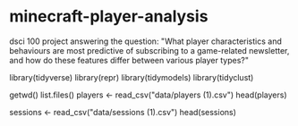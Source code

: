 # minecraft-player-analysis
dsci 100 project answering the question: "What player characteristics and behaviours are most predictive of subscribing to a game-related newsletter, and how do these features differ between various player types?"


library(tidyverse)
library(repr)
library(tidymodels)
library(tidyclust)

getwd()
list.files()
players <- read_csv("data/players (1).csv")
head(players)

sessions <- read_csv("data/sessions (1).csv")
head(sessions)
